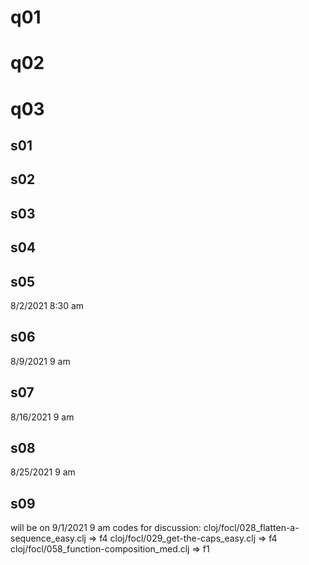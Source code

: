 # q01
# q02
# q03
## s01
## s02
## s03
## s04
## s05
8/2/2021 8:30 am 
## s06
8/9/2021 9 am
## s07 
8/16/2021 9 am
## s08
8/25/2021 9 am
## s09
will be on 9/1/2021 9 am
codes for discussion:
cloj/focl/028_flatten-a-sequence_easy.clj => f4
cloj/focl/029_get-the-caps_easy.clj => f4
cloj/focl/058_function-composition_med.clj => f1
